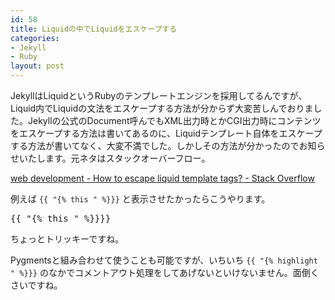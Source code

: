 ```yaml
---
id: 58
title: Liquidの中でLiquidをエスケープする
categories:
- Jekyll
- Ruby
layout: post
---
```


JekyllはLiquidというRubyのテンプレートエンジンを採用してるんですが、Liquid内でLiquidの文法をエスケープする方法が分からず大変苦しんでおりました。Jekyllの公式のDocument呼んでもXML出力時とかCGI出力時にコンテンツをエスケープする方法は書いてあるのに、Liquidテンプレート自体をエスケープする方法が書いてなく、大変不満でした。しかしその方法が分かったのでお知らせいたします。元ネタはスタックオーバーフロー。

[web development - How to escape liquid template tags? - Stack Overflow](http://stackoverflow.com/questions/3426182/how-to-escape-liquid-template-tags "web development - How to escape liquid template tags? - Stack Overflow")

例えば `{{ "{% this " %}}}` と表示させたかったらこうやります。

<pre>&#123;&#123; "&#123;% this " %}&#125;&#125;&#125;</pre>

ちょっとトリッキーですね。

Pygmentsと組み合わせて使うことも可能ですが、いちいち `{{ "{% highlight " %}}}` のなかでコメントアウト処理をしてあげないといけないません。面倒くさいですね。
